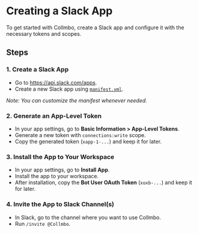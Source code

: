 # Creating a Slack App

To get started with Collmbo, create a Slack app and configure it with the necessary tokens and scopes.

## Steps

### 1. Create a Slack App

- Go to <https://api.slack.com/apps>.
- Create a new Slack app using [`manifest.yml`](../../manifest.yml).

*Note: You can customize the manifest whenever needed.*

### 2. Generate an App-Level Token

- In your app settings, go to **Basic Information > App-Level Tokens**.
- Generate a new token with `connections:write` scope.
- Copy the generated token (`xapp-1-...`) and keep it for later.

### 3. Install the App to Your Workspace

- In your app settings, go to **Install App**.
- Install the app to your workspace.
- After installation, copy the **Bot User OAuth Token** (`xoxb-...`) and keep it for later.

### 4. Invite the App to Slack Channel(s)

- In Slack, go to the channel where you want to use Collmbo.
- Run `/invite @Collmbo`.
